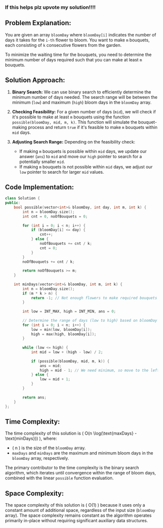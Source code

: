 ### If this helps plz upvote my solution!!!!
## Problem Explanation:

You are given an array `bloomDay` where `bloomDay[i]` indicates the number of days it takes for the `i-th` flower to bloom. You want to make `m` bouquets, each consisting of `k` consecutive flowers from the garden.

To minimize the waiting time for the bouquets, you need to determine the minimum number of days required such that you can make at least `m` bouquets.

## Solution Approach:

1. **Binary Search:** We can use binary search to efficiently determine the minimum number of days needed. The search range will be between the minimum (`low`) and maximum (`high`) bloom days in the `bloomDay` array.
  
2. **Checking Feasibility:** For a given number of days (`mid`), we will check if it's possible to make at least `m` bouquets using the function `possible(bloomDay, mid, m, k)`. This function will simulate the bouquet-making process and return `true` if it's feasible to make `m` bouquets within `mid` days.

3. **Adjusting Search Range:** Depending on the feasibility check:
   - If making `m` bouquets is possible within `mid` days, we update our answer (`ans`) to `mid` and move our `high` pointer to search for a potentially smaller `mid`.
   - If making `m` bouquets is not possible within `mid` days, we adjust our `low` pointer to search for larger `mid` values.

## Code Implementation:

```cpp
class Solution {
public:
    bool possible(vector<int>& bloomDay, int day, int m, int k) {
        int n = bloomDay.size();
        int cnt = 0, noOfBouquets = 0;
        
        for (int i = 0; i < n; i++) {
            if (bloomDay[i] <= day) {
                cnt++;
            } else {
                noOfBouquets += cnt / k;
                cnt = 0;
            }
        }
        noOfBouquets += cnt / k;
        
        return noOfBouquets >= m;
    }
    
    int minDays(vector<int>& bloomDay, int m, int k) {
        int n = bloomDay.size();
        if (m * k > n) {
            return -1; // Not enough flowers to make required bouquets
        }
        
        int low = INT_MAX, high = INT_MIN, ans = 0;
        
        // Determine the range of days (low to high) based on bloomDay array
        for (int i = 0; i < n; i++) {
            low = min(low, bloomDay[i]);
            high = max(high, bloomDay[i]);
        }
        
        while (low <= high) {
            int mid = low + (high - low) / 2;
            
            if (possible(bloomDay, mid, m, k)) {
                ans = mid;
                high = mid - 1; // We need minimum, so move to the left part of the array
            } else {
                low = mid + 1;
            }
        }
        
        return ans;
    }
};
```

## Time Complexity:

The time complexity of this solution is \( O(n \log(\text{maxDays} - \text{minDays})) \), where:
- \( n \) is the size of the `bloomDay` array.
- `maxDays` and `minDays` are the maximum and minimum bloom days in the `bloomDay` array, respectively.

The primary contributor to the time complexity is the binary search algorithm, which iterates until convergence within the range of bloom days, combined with the linear `possible` function evaluation.

## Space Complexity:

The space complexity of this solution is \( O(1) \) because it uses only a constant amount of additional space, regardless of the input size (`bloomDay` array). The space complexity remains constant as the algorithm operates primarily in-place without requiring significant auxiliary data structures.


